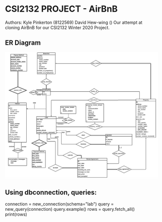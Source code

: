 # CSI2132 PROJECT - AirBnB 
Authors: Kyle Pinkerton (8122569) David Hew-wing ()
Our attempt at cloning AirBnB for our CSI2132 Winter 2020 Project.

## ER Diagram
<img src="./docs/ERDiagram.png"/>

## Using dbconnection, queries:
connection = new_connection(schema="lab")
query = new_query(connection)
query.example()
rows = query.fetch_all()
print(rows)



